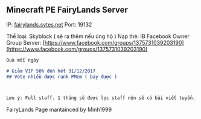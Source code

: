 ## Minecraft PE FairyLands Server

IP: [fairylands.sytes.net](fairylands.sytes.net/) 
Port: 19132



Thể loại: Skyblock ( sẽ ra thêm nếu ủng hộ )
Nạp thẻ: IB Facebook Owner
Group Server: [https://www.facebook.com/groups/1375731039203190](https://www.facebook.com/groups/1375731039203190) 

```markdown
Quà mỗi ngày

# Giảm VIP 50% đến hết 31/12/2017
## Vote nhiều được rank PMem ( bay được )



Lưu ý: Full staff. 1 tháng sẽ được lọc staff nên sẽ có bài viết tuyển. Không chấp nhận hình thức ib hay đăng lên group server. Không xin OP.
```



FairyLands Page mantainced by Minh1999
